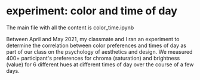 # experiment: color and time of day

The main file with all the content is color_time.ipynb

Between April and May 2021, my classmate and I ran an experiment to determine the correlation between color preferences and times of day as part of our class on the psychology of aesthetics and design. We measured 400+ participant's preferences for chroma (saturation) and brightness (value) for 6 different hues at different times of day over the course of a few days.
